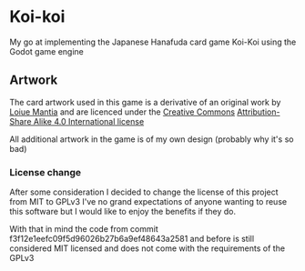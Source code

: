 # Koi-koi

My go at implementing the Japanese Hanafuda card game Koi-Koi using the Godot game engine


## Artwork

The card artwork used in this game is a derivative of an original work by [Loiue Mantia](https://commons.wikimedia.org/wiki/User:Louiemantia) and are licenced under the [Creative Commons](https://en.wikipedia.org/wiki/en:Creative_Commons) [Attribution-Share Alike 4.0 International license](https://creativecommons.org/licenses/by-sa/4.0/deed.en)

All additional artwork in the game is of my own design (probably why it's so bad)


### License change

After some consideration I decided to change the license of this project from MIT to GPLv3 I've no grand expectations of anyone wanting to reuse this software but I would like to enjoy the benefits if they do.

With that in mind the code from commit f3f12e1eefc09f5d96026b27b6a9ef48643a2581 and before is still considered MIT licensed and does not come with the requirements of the GPLv3
